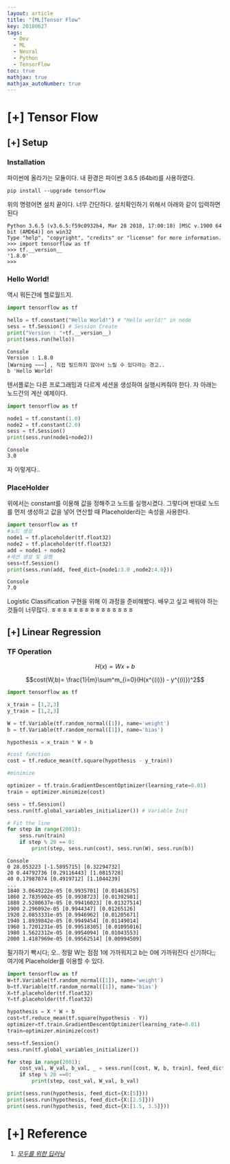 ```yaml
---
layout: article
title: "[ML]Tensor Flow"
key: 20180627
tags:
  - Dev
  - ML
  - Neural
  - Python
  - TensorFlow
toc: true
mathjax: true
mathjax_autoNumber: true
---
```


# [+] Tensor Flow

<!--more-->

## [+] Setup

### Installation

파이썬에 올라가는 모듈이다. 내 환경은 파이썬 3.6.5 (64bit)를 사용하였다.

```
pip install --upgrade tensorflow
```

위의 명령어면 설치 끝이다. 너무 간단하다. 설치확인하기 위해서 아래와 같이 입력하면 된다

```
Python 3.6.5 (v3.6.5:f59c0932b4, Mar 28 2018, 17:00:18) [MSC v.1900 64 bit (AMD64)] on win32
Type "help", "copyright", "credits" or "license" for more information.
>>> import tensorflow as tf
>>> tf.__version__
'1.8.0'
>>>
```

### Hello World!

역시 뭐든간에 헬로월드지.

```python
import tensorflow as tf

hello = tf.constant("Hello World!") # "Hello world!" in node
sess = tf.Session() # Session Create
print("Version : "+tf.__version__)
print(sess.run(hello))
```

```
Console
Version : 1.8.0
[Warning ~~~] , 직접 빌드하지 않아서 느릴 수 있다라는 경고..
b 'Hello World!
```

텐서플로는 다른 프로그래밍과 다르게 세션을 생성하여 실행시켜줘야 한다. 자 아래는 노드간의 계산 예제이다.

```python
import tensorflow as tf

node1 = tf.constant(1.0)
node2 = tf.constant(2.0)
sess = tf.Session()
print(sess.run(node1+node2))
```

```
Console
3.0
```

자 이렇게다..

### PlaceHolder

위에서는 constant를 이용해 값을 정해주고 노드를 실행시켰다. 그렇다며 반대로 노드를 먼저 생성하고 값을 넣어 연산할 때 Placeholder라는 속성을 사용한다.

```python
import tensorflow as tf
#노드 생성
node1 = tf.placeholder(tf.float32)
node2 = tf.placeholder(tf.float32)
add = node1 + node2
#세션 생성 및 실행
sess=tf.Session()
print(sess.run(add, feed_dict={node1:3.0 ,node2:4.0}))
```

```
Console
7.0
```

Logistic Classification 구현을 위해 이 과정을 준비해봤다.
배우고 싶고 배워야 하는 것들이 너무많다. ㅎㅎㅎㅎㅎㅎㅎㅎㅎㅎㅎㅎㅎㅎㅎ



## [+] Linear Regression

### TF Operation

$$H(x) = Wx + b$$

$$cost(W,b)= \frac{1}{m}\sum^m_{i=0}(H(x^{(i)}) - y^{(i)})^2$$ 

```python
import tensorflow as tf

x_train = [1,2,3]
y_train = [1,2,3]

W = tf.Variable(tf.random_normal([1]), name='weight')
b = tf.Variable(tf.random_normal([1]), name='bias')

hypothesis = x_train * W + b

#cost function
cost = tf.reduce_mean(tf.square(hypothesis - y_train))

#minimize

optimizer = tf.train.GradientDescentOptimizer(learning_rate=0.01)
train = optimizer.minimize(cost)

sess = tf.Session()
sess.run(tf.global_variables_initializer()) # Variable Init

# Fit the line
for step in range(2001):
    sess.run(train)
    if step % 20 == 0:
        print(step, sess.run(cost), sess.run(W), sess.run(b))
```

```
Console
0 28.053223 [-1.5895715] [0.32294732]
20 0.44792736 [0.29116443] [1.0815728]
40 0.17987074 [0.4919712] [1.1044239]
...
1840 3.0649222e-05 [0.9935701] [0.01461675]
1860 2.7835902e-05 [0.9938723] [0.01392981]
1880 2.5280637e-05 [0.99416023] [0.01327514]
1900 2.296092e-05 [0.9944347] [0.01265126]
1920 2.0853331e-05 [0.9946962] [0.01205671]
1940 1.8939842e-05 [0.9949454] [0.01149014]
1960 1.7201231e-05 [0.99518305] [0.01095016]
1980 1.5622312e-05 [0.9954094] [0.01043553]
2000 1.4187969e-05 [0.99562514] [0.00994509]
```

필기하기 빡시다;
오.. 정말 W는 점점 1에 가까워지고 b는 0에 가까워진다 신기하다;;
여기에 Placeholder를 이용할 수 있다.

```python
import tensorflow as tf
W=tf.Variable(tf.random_normal([1]), name='weight')
b=tf.Variable(tf.random_normal([1]), name='bias')
X=tf.placeholder(tf.float32)
Y=tf.placeholder(tf.float32)

hypothesis = X * W + b
cost=tf.reduce_mean(tf.square(hypothesis - Y))
optimizer=tf.train.GradientDescentOptimizer(learning_rate=0.01)
train=optimizer.minimize(cost)

sess=tf.Session()
sess.run(tf.global_variables_initializer())

for step in range(2001):
    cost_val, W_val, b_val, _ = sess.run([cost, W, b, train], feed_dict={X:[1,2,3,4,5], Y:[1,2,3,4,5]})
    if step % 20 ==0:
        print(step, cost_val, W_val, b_val)

print(sess.run(hypothesis, feed_dict={X:[5]}))
print(sess.run(hypothesis, feed_dict={X:[2.5]}))
print(sess.run(hypothesis, feed_dict={X:[1.5, 3.5]}))
```



# [+] Reference 

1. <a href="https://www.youtube.com/playlist?list=PLlMkM4tgfjnLSOjrEJN31gZATbcj_MpUm">*모두를 위한 딥러닝*</a>

